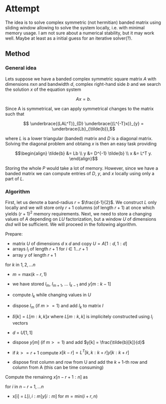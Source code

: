 # Attempt

The idea is to solve complex symmetric (not hermitian) banded matrix using sliding window allowing to solve the system locally, i.e. with minimal memory usage. I am not sure about a numerical stability, but it may work well. Maybe at least as a initial guess for an iterative solver(?).

## Method

### General idea
Lets suppose we have a banded complex symmetric square matrix $A$ with dimensions $n$x$n$ and bandwidth $d$, complex right-hand side $b$ and we search the solution $x$ of the equation system

```math
Ax = b.
```

Since A is symmetrical, we can apply symmetrical changes to the matrix such that 
```math

\underbrace{(LAL^T)}_{D} \underbrace{(L^{-T}x)}_{y} = \underbrace{Lb}_{\tilde{b}},
```

where $L$ is a lower triangular (banded) matrix and $D$ is a diagonal matrix. Solving the diagonal problem and obtaing $x$ is then an easy task providing
```math
\begin{align}
\tilde{b} &= Lb
\\
y &= D^{-1} \tilde{b}
\\
x &= L^T y.
\end{align}
```

Storing the whole $P$ would take a lot of memory. However, since we have a banded matrix we can compute entries of $D$, $y$, and $x$ locally using only a part of $L$. 

### Algorithm
First, let us denote a band-radius $r$ = $\frac{d-1}{2}$. We construct $L$ only locally and we will store only $r+1$ columns (of length $r+1$) at once which yields $(r+1)^2$ memory requirements. Next, we need to store a changing values of $A$ depending on $LU$ factorization, but a window $U$ of dimensions $d$x$d$ will be sufficient. We will proceed in the following algorithm.


Prepare:

- matrix $U$ of dimensions $d$ x $d$ and copy $U = A[1:d, 1:d]$
- arrays $l_i$ of length $r+1$ for $i \in 1 \dots r+1$
- array $y$ of length $r + 1$

for $k$ in $1, 2, \dots n$
- $m = \text{max}(k-r, 1)$
- we have stored $l_{m}$, $l_{m+1}$, ... $l_{k-1}$ and $y[m : k-1]$
- compute $l_k$ while changing values in $U$
- dispose $l_m$ (if $m >= 1$) and add $l_k$ to matrix $l$

- $\tilde{b}[k] = L[m : k, k] x$ where $L[m : k, k]$ is implicitely constructed using $l_i$ vectors
- $d$ = $U[1,1]$

- dispose $y[m]$ (if $m >= 1$) and add $y[k] = \frac{\tilde{b}[k]}{d}$


- if $k >= r+1$ compute $x[k - r] = L^T[k, k : k + r] y[k:k +r]$

- dispose first column and row from U and add the $k+1$-th row and column from A (this can be time consuming)

Compute the remainng $x[n-r+1 : n]$ as

for $i$ in $n-r+1, \dots n$

- x[i] = $L[i, i : m] y[i : m]$ for $m = \text{min}(i +r, n)$
